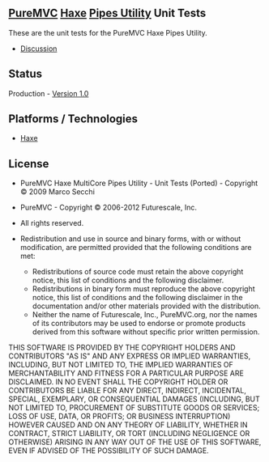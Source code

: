 ## [PureMVC](http://puremvc.github.com/) [Haxe](https://github.com/PureMVC/puremvc-haxe-multicore-framework/wiki) [Pipes Utility](https://github.com/PureMVC/puremvc-haxe-util-pipes/wiki) Unit Tests
These are the unit tests for the PureMVC Haxe Pipes Utility. 

* [Discussion](http://forums.puremvc.org/index.php?topic=935)

## Status
Production - [Version 1.0](https://github.com/PureMVC/puremvc-haxe-util-pipes-unittests/blob/master/VERSION)

## Platforms / Technologies
* [Haxe](http://en.wikipedia.org/wiki/Haxe)

## License
* PureMVC Haxe MultiCore Pipes Utility - Unit Tests (Ported) - Copyright © 2009 Marco Secchi 
* PureMVC - Copyright © 2006-2012 Futurescale, Inc.
* All rights reserved.

* Redistribution and use in source and binary forms, with or without modification, are permitted provided that the following conditions are met:

  * Redistributions of source code must retain the above copyright notice, this list of conditions and the following disclaimer.
  * Redistributions in binary form must reproduce the above copyright notice, this list of conditions and the following disclaimer in the documentation and/or other materials provided with the distribution.
  * Neither the name of Futurescale, Inc., PureMVC.org, nor the names of its contributors may be used to endorse or promote products derived from this software without specific prior written permission.

THIS SOFTWARE IS PROVIDED BY THE COPYRIGHT HOLDERS AND CONTRIBUTORS "AS IS" AND ANY EXPRESS OR IMPLIED WARRANTIES, INCLUDING, BUT NOT LIMITED TO, THE IMPLIED WARRANTIES OF MERCHANTABILITY AND FITNESS FOR A PARTICULAR PURPOSE ARE DISCLAIMED. IN NO EVENT SHALL THE COPYRIGHT HOLDER OR CONTRIBUTORS BE LIABLE FOR ANY DIRECT, INDIRECT, INCIDENTAL, SPECIAL, EXEMPLARY, OR CONSEQUENTIAL DAMAGES (INCLUDING, BUT NOT LIMITED TO, PROCUREMENT OF SUBSTITUTE GOODS OR SERVICES; LOSS OF USE, DATA, OR PROFITS; OR BUSINESS INTERRUPTION) HOWEVER CAUSED AND ON ANY THEORY OF LIABILITY, WHETHER IN CONTRACT, STRICT LIABILITY, OR TORT (INCLUDING NEGLIGENCE OR OTHERWISE) ARISING IN ANY WAY OUT OF THE USE OF THIS SOFTWARE, EVEN IF ADVISED OF THE POSSIBILITY OF SUCH DAMAGE.